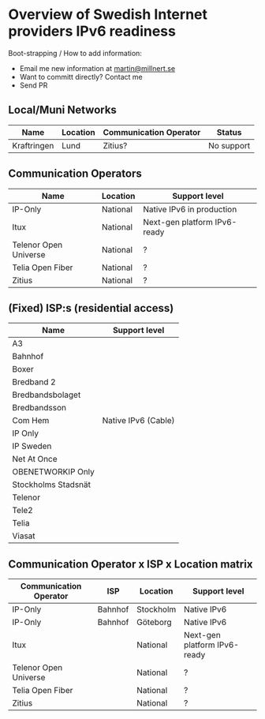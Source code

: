 # Overview of Swedish Internet providers IPv6 readiness

Boot-strapping / How to add information:

 * Email me new information at martin@millnert.se
 * Want to committ directly? Contact me
 * Send PR

## Local/Muni Networks

| Name           | Location    | Communication Operator | Status      |
|----------------|-------------|------------------------|-------------|
| Kraftringen    | Lund        | Zitius?                | No support  |

## Communication Operators

| Name                  | Location | Support level                |
|-----------------------|----------|------------------------------|
| IP-Only               | National | Native IPv6 in production    |
| Itux                  | National | Next-gen platform IPv6-ready |
| Telenor Open Universe | National | ?                            |
| Telia Open Fiber      | National | ?                            |
| Zitius                | National | ?                            |

## (Fixed) ISP:s (residential access)

| Name                | Support level        |
|---------------------|----------------------|
| A3                  |                      |
| Bahnhof             |                      |
| Boxer               |                      |
| Bredband 2          |                      |
| Bredbandsbolaget    |                      |
| Bredbandsson        |                      |
| Com Hem             | Native IPv6 (Cable)  |
| IP Only             |                      |
| IP Sweden           |                      |
| Net At Once         |                      |
| OBENETWORKIP Only   |                      |
| Stockholms Stadsnät |                      |
| Telenor             |                      |
| Tele2               |                      |
| Telia               |                      |
| Viasat              |                      |


## Communication Operator x ISP x Location matrix

| Communication Operator | ISP        | Location   | Support level                |
|------------------------|------------|------------|------------------------------|
| IP-Only                | Bahnhof    | Stockholm  | Native IPv6                  |
| IP-Only                | Bahnhof    | Göteborg   | Native IPv6                  |
| Itux                   |            | National   | Next-gen platform IPv6-ready |
| Telenor Open Universe  |            | National   | ?                            |
| Telia Open Fiber       |            | National   | ?                            |
| Zitius                 |            | National   | ?                            |
